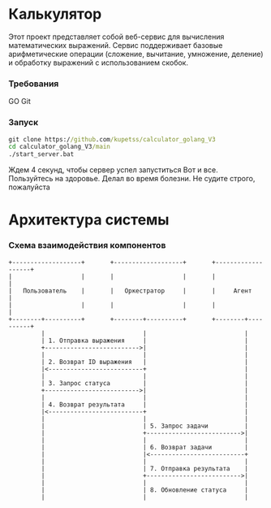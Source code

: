# Калькулятор
Этот проект представляет собой веб-сервис для вычисления математических выражений. Сервис поддерживает базовые арифметические операции (сложение, вычитание, умножение, деление) и обработку выражений с использованием скобок.

### Требования
GO
Git

### Запуск
```cmd
git clone https://github.com/kupetss/calculator_golang_V3
cd calculator_golang_V3/main
./start_server.bat
```
Ждем 4 секунд, чтобы сервер успел запуститься
Вот и все. Пользуйтесь на здоровье.
Делал во время болезни. Не судите строго, пожалуйста

# Архитектура системы
### Схема взаимодействия компонентов
```
+-------------------+       +-------------------+       +-------------------+
|                   |       |                   |       |                   |
|   Пользователь    |       |   Оркестратор     |       |     Агент         |
|                   |       |                   |       |                   |
+--------+----------+       +--------+----------+       +--------+----------+
         |                           |                           |
         | 1. Отправка выражения     |                           |
         +-------------------------->|                           |
         |                           |                           |
         | 2. Возврат ID выражения   |                           |
         |<--------------------------+                           |
         |                           |                           |
         | 3. Запрос статуса         |                           |
         +-------------------------->|                           |
         |                           |                           |
         | 4. Возврат результата     |                           |
         |<--------------------------+                           |
         |                           |                           |
         |                           | 5. Запрос задачи          |
         |                           +-------------------------->|
         |                           |                           |
         |                           | 6. Возврат задачи         |
         |                           |<--------------------------+
         |                           |                           |
         |                           | 7. Отправка результата    |
         |                           +-------------------------->|
         |                           |                           |
         |                           | 8. Обновление статуса     |
         |                           |                           |
```
